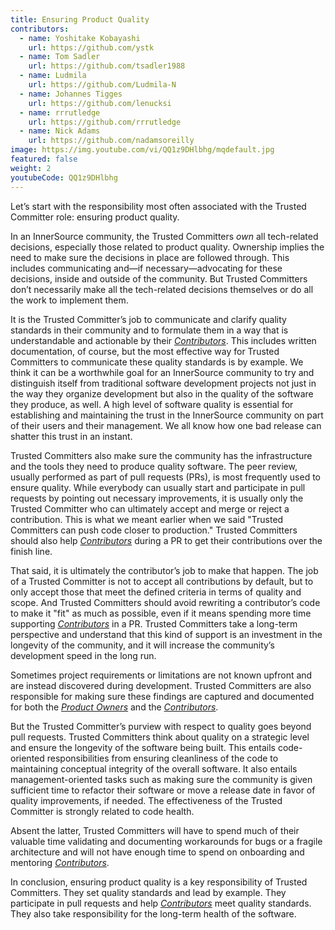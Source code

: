 ```yaml
---
title: Ensuring Product Quality
contributors:
  - name: Yoshitake Kobayashi
    url: https://github.com/ystk
  - name: Tom Sadler
    url: https://github.com/tsadler1988
  - name: Ludmila
    url: https://github.com/Ludmila-N
  - name: Johannes Tigges
    url: https://github.com/lenucksi
  - name: rrrutledge
    url: https://github.com/rrrutledge
  - name: Nick Adams
    url: https://github.com/nadamsoreilly
image: https://img.youtube.com/vi/QQ1z9DHlbhg/mqdefault.jpg
featured: false
weight: 2
youtubeCode: QQ1z9DHlbhg
---
```

<div class="paragraph">
<p>Let’s start with the responsibility most often associated with the Trusted Committer
role: ensuring product quality.</p>
</div>
<div class="paragraph">
<p>In an InnerSource community, the Trusted Committers <em>own</em> all tech-related decisions,
especially those related to product quality. Ownership implies the
need to make sure the decisions in place are followed through. This
includes communicating and—if necessary—advocating for these decisions,
inside and outside of the community. But Trusted Committers don’t necessarily make all the
tech-related decisions themselves or do all the work to implement them.</p>
</div>
<div class="paragraph">
<p>It is the Trusted Committer&#8217;s job to communicate and clarify quality standards in their
community and to formulate them in a way that is understandable and
actionable by their <a href="https://innersourcecommons.org/learn/learning-path/contributor"><em>Contributors</em></a>. This includes written documentation,
of course, but the most effective way for Trusted Committers to communicate these quality standards is by example. We think it
can be a worthwhile goal for an InnerSource community to try and
distinguish itself from traditional software development projects not
just in the way they organize development but also in the quality of the
software they produce, as well. A high level of software quality is essential for establishing and maintaining the
trust in the InnerSource community on part of their users and their management. We all know how one bad release can shatter this trust in an instant.</p>
</div>
<div class="paragraph">
<p>Trusted Committers also make sure the community has the infrastructure and the
tools they need to produce quality software. The peer review, usually
performed as part of pull requests (PRs), is most frequently used to ensure quality. While everybody can usually start
and participate in pull requests by pointing out necessary improvements,
it is usually only the Trusted Committer who can ultimately accept and merge or reject
a contribution. This is what we meant earlier when we said "Trusted Committers can push code
closer to production." Trusted Committers should also help <a href="https://innersourcecommons.org/learn/learning-path/contributor"><em>Contributors</em></a> during
a PR to get their contributions over the finish line.</p>
</div>
<div class="paragraph">
<p>That said, it is ultimately the contributor&#8217;s job to make that happen.
The job of a Trusted Committer is not to accept all contributions by default, but to
only accept those that meet the defined criteria in terms of quality and
scope. And Trusted Committers should avoid rewriting a contributor&#8217;s code to make it
"fit" as much as possible, even if it means spending more time
supporting  <a href="https://innersourcecommons.org/learn/learning-path/contributor"><em>Contributors</em></a> in a PR. Trusted Committers
take a long-term perspective and understand that this kind of support is
an investment in the longevity of the community, and it will increase the community&#8217;s development speed in the long run.</p>
</div>
<div class="paragraph">
<p>Sometimes project requirements or limitations are not known upfront and are instead
discovered during development. Trusted Committers are also responsible for making sure
these findings are captured and documented for both the <a href="https://innersourcecommons.org/learn/learning-path/product-owner"><em>Product Owners</em></a> and the
<a href="https://innersourcecommons.org/learn/learning-path/contributor"><em>Contributors</em></a>.</p>
</div>
<div class="paragraph">
<p>But the Trusted Committer&#8217;s purview with respect to quality goes beyond pull requests.
Trusted Committers think about quality on a strategic level and ensure the
longevity of the software being built. This entails code-oriented
responsibilities from ensuring cleanliness of the code to maintaining
conceptual integrity of the overall software. It also entails
management-oriented tasks such as making sure the community is
given sufficient time to refactor their software or move a release date
in favor of quality improvements, if needed.
The effectiveness of the Trusted Committer is strongly related to code health.</p>
</div>
<div class="paragraph">
<p>Absent the latter, Trusted Committers will have to spend much of their valuable time
validating and documenting workarounds for bugs or a fragile
architecture and will not have enough time to spend on onboarding and
mentoring <a href="https://innersourcecommons.org/learn/learning-path/contributor"><em>Contributors</em></a>.</p>
</div>
<div class="paragraph">
<p>In conclusion, ensuring product quality is a key responsibility of Trusted Committers.
They set quality standards and lead by example. They participate in pull
requests and help <a href="https://innersourcecommons.org/learn/learning-path/contributor"><em>Contributors</em></a> meet
quality standards. They also take responsibility for the long-term
health of the software.</p>
</div>
<!--- This file autogenerated from https://github.com/InnerSourceCommons/InnerSourceLearningPath/blob/main/scripts -->